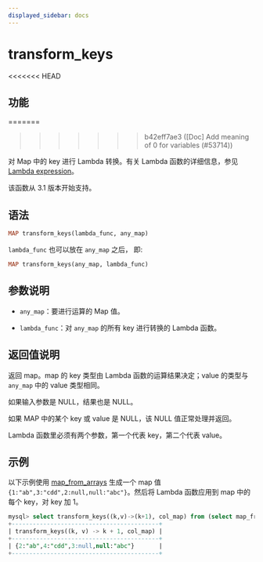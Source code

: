 ```yaml
---
displayed_sidebar: docs
---
```


# transform_keys

<<<<<<< HEAD
## 功能
=======

>>>>>>> b42eff7ae3 ([Doc] Add meaning of 0 for variables (#53714))

对 Map 中的 key 进行 Lambda 转换。有关 Lambda 函数的详细信息，参见 [Lambda expression](../Lambda_expression.md)。

该函数从 3.1 版本开始支持。

## 语法

```Haskell
MAP transform_keys(lambda_func, any_map)
```

`lambda_func` 也可以放在 `any_map` 之后， 即:

```Haskell
MAP transform_keys(any_map, lambda_func)
```

## 参数说明

- `any_map`：要进行运算的 Map 值。

- `lambda_func`：对 `any_map` 的所有 key 进行转换的 Lambda 函数。

## 返回值说明

返回 map。map 的 key 类型由 Lambda 函数的运算结果决定；value 的类型与 `any_map` 中的 value 类型相同。

如果输入参数是 NULL，结果也是 NULL。

如果 MAP 中的某个 key 或 value 是 NULL，该 NULL 值正常处理并返回。

Lambda 函数里必须有两个参数，第一个代表 key，第二个代表 value。

## 示例

以下示例使用 [map_from_arrays](map_from_arrays.md) 生成一个 map 值 `{1:"ab",3:"cdd",2:null,null:"abc"}`。然后将 Lambda 函数应用到 map 中的每个 key，对 key 加 1。

```SQL
mysql> select transform_keys((k,v)->(k+1), col_map) from (select map_from_arrays([1,3,null,2,null],['ab','cdd',null,null,'abc']) as col_map)A;
+------------------------------------------+
| transform_keys((k, v) -> k + 1, col_map) |
+------------------------------------------+
| {2:"ab",4:"cdd",3:null,null:"abc"}       |
+------------------------------------------+
```
